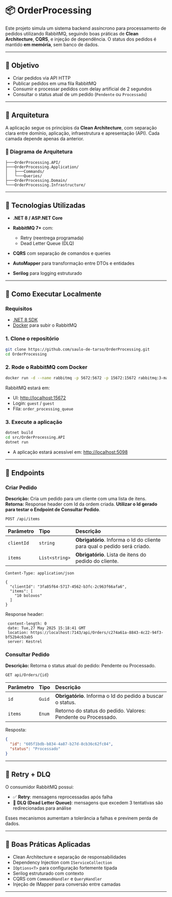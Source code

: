 # 📦 OrderProcessing

Este projeto simula um sistema backend assíncrono para processamento de pedidos utilizando RabbitMQ, seguindo boas práticas de **Clean Architecture**, **CQRS**, e injeção de dependência. O status dos pedidos é mantido **em memória**, sem banco de dados.

---

## 🎯 Objetivo

* Criar pedidos via API HTTP
* Publicar pedidos em uma fila RabbitMQ
* Consumir e processar pedidos com delay artificial de 2 segundos
* Consultar o status atual de um pedido (`Pendente` ou `Processado`)

---

## 🧩 Arquitetura

A aplicação segue os princípios da **Clean Architecture**, com separação clara entre domínio, aplicação, infraestrutura e apresentação (API). Cada camada depende apenas da anterior.

### 📐 Diagrama de Arquitetura

```OrderProcessing/
├───OrderProcessing.API/
├───OrderProcessing.Application/
│   ├───Commands/
│   └───Queries/
├───OrderProcessing.Domain/
└───OrderProcessing.Infrastructure/
```

---

## 🔧 Tecnologias Utilizadas

* **.NET 8 / ASP.NET Core**
* **RabbitMQ 7+** com:

  * Retry (reentrega programada)
  * Dead Letter Queue (DLQ)
* **CQRS** com separação de comandos e queries
* **AutoMapper** para transformação entre DTOs e entidades
* **Serilog** para logging estruturado

---

## 🚀 Como Executar Localmente

### Requisitos

* [.NET 8 SDK](https://dotnet.microsoft.com/download)
* [Docker](https://www.docker.com/) para subir o RabbitMQ

### 1. Clone o repositório

```bash
git clone https://github.com/saulo-de-tarso/OrderProcessing.git
cd OrderProcessing
```

### 2. Rode o RabbitMQ com Docker

```bash
docker run -d --name rabbitmq -p 5672:5672 -p 15672:15672 rabbitmq:3-management
```

RabbitMQ estará em:

* UI: [http://localhost:15672](http://localhost:15672)
* Login: `guest` / `guest`
* Fila: `order_processing_queue`

### 3. Execute a aplicação

```bash
dotnet build
cd src/OrderProcessing.API
dotnet run
```

* A aplicação estará acessível em: [http://localhost:5098](http://localhost:5098)
---

## 🧪 Endpoints

### Criar Pedido

**Descrição:**  Cria um pedido para um cliente com uma lista de itens.   
**Retorna:**  Response header com Id da ordem criada. **Utilizar o Id gerado para testar o Endpoint de Consultar Pedido**.

```http
POST /api/items
```

| Parâmetro   | Tipo       | Descrição                           |
| :---------- | :--------- | :---------------------------------- |
| `clientId` | `string` | **Obrigatório**. Informa o Id do cliente para qual o pedido será criado. |
| `items` | `List<string>` | **Obrigatório**. Lista de itens do pedido do cliente. |

```http
Content-Type: application/json

{
  "clientId": "3fa85f64-5717-4562-b3fc-2c963f66afa6",
  "items": [
    "10 bolovos"
  ]
}
```
Response header:
```
 content-length: 0 
 date: Tue,27 May 2025 15:18:41 GMT 
 location: https://localhost:7143/api/Orders/c274a61a-8843-4c22-94f3-bf52b4c63ab5 
 server: Kestrel 
```
### Consultar Pedido

**Descrição:**  Retorna o status atual do pedido: Pendente ou Processado.

```http
GET api/Orders/{id}
```

| Parâmetro   | Tipo       | Descrição                           |
| :---------- | :--------- | :---------------------------------- |
| `id` | `Guid` | **Obrigatório**. Informa o Id do pedido a buscar o status. |
| `items` | `Enum` | Retorno do status do pedido. Valores: Pendente ou Processado. |

Resposta:

```json
{
  "id": "605f1bdb-b834-4a87-b27d-8cb36c62fc84",
  "status": "Processado"
}
```

---



## 🧠 Retry + DLQ

O consumidor RabbitMQ possui:

* ✅ **Retry**: mensagens reprocessadas após falha
* 🧨 **DLQ (Dead Letter Queue)**: mensagens que excedem 3 tentativas são redirecionadas para análise

Esses mecanismos aumentam a tolerância a falhas e previnem perda de dados.

---

## 📌 Boas Práticas Aplicadas

* Clean Architecture e separação de responsabilidades
* Dependency Injection com `IServiceCollection`
* `IOptions<T>` para configuração fortemente tipada
* Serilog estruturado com contexto
* CQRS com `CommandHandler` e `QueryHandler`
* Injeção de IMapper para conversão entre camadas

---


